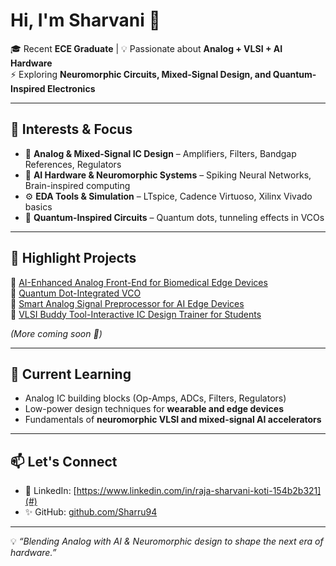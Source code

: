 # Hi, I'm Sharvani 👋

🎓 Recent **ECE Graduate** | 💡 Passionate about **Analog + VLSI + AI Hardware**  
⚡ Exploring **Neuromorphic Circuits, Mixed-Signal Design, and Quantum-Inspired Electronics**

---

## 🔬 Interests & Focus
- 📡 **Analog & Mixed-Signal IC Design** – Amplifiers, Filters, Bandgap References, Regulators  
- 🤖 **AI Hardware & Neuromorphic Systems** – Spiking Neural Networks, Brain-inspired computing  
- ⚙️ **EDA Tools & Simulation** – LTspice, Cadence Virtuoso, Xilinx Vivado basics  
- 🌌 **Quantum-Inspired Circuits** – Quantum dots, tunneling effects in VCOs  

---

## 📂 Highlight Projects
🔹 [AI-Enhanced Analog Front-End for Biomedical Edge Devices](https://github.com/Sharru94/AI-Analog-FrontEnd-Biomedical)  
🔹 [Quantum Dot-Integrated VCO](https://github.com/Sharru94/QuantumDot-VCO)  
🔹 [Smart Analog Signal Preprocessor for AI Edge Devices](https://github.com/Sharru94/Smart-Analog-Preprocessor)  
🔹 [VLSI Buddy Tool-Interactive IC Design Trainer for Students](https://github.com/Sharru94/VLSI-Buddy-Tool)  

*(More coming soon 🚀)*  

---

## 🌱 Current Learning
- Analog IC building blocks (Op-Amps, ADCs, Filters, Regulators)  
- Low-power design techniques for **wearable and edge devices**  
- Fundamentals of **neuromorphic VLSI and mixed-signal AI accelerators**  

---

## 📫 Let's Connect
- 💼 LinkedIn: [https://www.linkedin.com/in/raja-sharvani-koti-154b2b321](#)  
- ✨ GitHub: [github.com/Sharru94](https://github.com/Sharru94)  

---

💡 *“Blending Analog with AI & Neuromorphic design to shape the next era of hardware.”*


<!--
**Sharru94/Sharru94** is a ✨ _special_ ✨ repository because its `README.md` (this file) appears on your GitHub profile.

Here are some ideas to get you started:

- 🔭 I’m currently working on ...
- 🌱 I’m currently learning ...
- 👯 I’m looking to collaborate on ...
- 🤔 I’m looking for help with ...
- 💬 Ask me about ...
- 📫 How to reach me: ...
- 😄 Pronouns: ...
- ⚡ Fun fact: ...
-->
